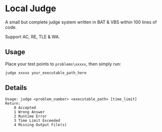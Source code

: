 # Local Judge

A small but complete judge system written in BAT & VBS within 100 lines of code.

Support AC, RE, TLE & WA.

## Usage

Place your test points to `problems\xxxxx`, then simply run:

```
judge xxxxx your_executable_path_here
```

## Details

```
Usage: judge <problem_number> <executable_path> [time_limit]
Return:
	0 Accepted
	1 Wrong Answer
	2 Runtime Error
	3 Time Limit Exceeded
	4 Missing Output File(s)
```

